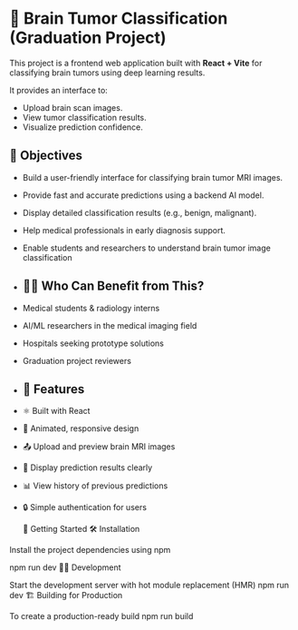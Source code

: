 # 🧠 Brain Tumor Classification (Graduation Project)

This project is a frontend web application built with **React + Vite** for classifying brain tumors using deep learning results.

It provides an interface to:
- Upload brain scan images.
- View tumor classification results.
- Visualize prediction confidence.

## 📌 Objectives

- Build a user-friendly interface for classifying brain tumor MRI images.
- Provide fast and accurate predictions using a backend AI model.
- Display detailed classification results (e.g., benign, malignant).
- Help medical professionals in early diagnosis support.
- Enable students and researchers to understand brain tumor image classification

- ## 🧑‍⚕️ Who Can Benefit from This?

- Medical students & radiology interns
- AI/ML researchers in the medical imaging field
- Hospitals seeking prototype solutions
- Graduation project reviewers

- ## 🚀 Features

- ⚛️ Built with React
- 🌈 Animated, responsive design
- 📤 Upload and preview brain MRI images
- 🔄 Display prediction results clearly
- 📊 View history of previous predictions
- 🔒 Simple authentication for users

  🚀 Getting Started
🛠 Installation

Install the project dependencies using npm

npm run dev
👨‍💻 Development

Start the development server with hot module replacement (HMR)
npm run dev
🏗 Building for Production

To create a production-ready build
npm run build
